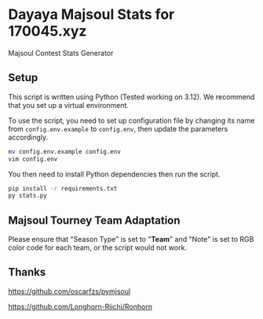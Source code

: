 # Dayaya Majsoul Stats for 170045.xyz
Majsoul Contest Stats Generator

## Setup
This script is written using Python (Tested working on 3.12).
We recommend that you set up a virtual environment.

To use the script, you need to set up configuration file by changing its name from `config.env.example` to `config.env`, then update the parameters accordingly.

```bash
mv config.env.example config.env
vim config.env
```

You then need to install Python dependencies then run the script.
```bash
pip install -r requirements.txt
py stats.py
```

## Majsoul Tourney Team Adaptation

Please ensure that "Season Type" is set to "**Team**" and "Note" is set to RGB color code for each team, or the script would not work.

## Thanks

https://github.com/oscarfzs/pymjsoul

https://github.com/Longhorn-Riichi/Ronhorn


